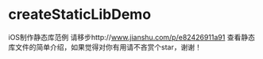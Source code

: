 # createStaticLibDemo
iOS制作静态库范例
请移步http://www.jianshu.com/p/e82426911a91 查看静态库文件的简单介绍，如果觉得对你有用请不吝赏个star，谢谢！
